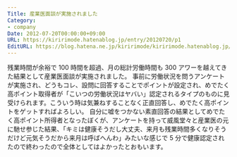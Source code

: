 ```yaml
---
Title: 産業医面談が実施されました
Category:
- company
Date: 2012-07-20T00:00:00+09:00
URL: https://kiririmode.hatenablog.jp/entry/20120720/p1
EditURL: https://blog.hatena.ne.jp/kiririmode/kiririmode.hatenablog.jp/atom/entry/8454420450078210232
---
```



残業時間が余裕で 100 時間を超過、月の総計労働時間も 300 アワーを越えてきた結果として産業医面談が実施されました。
事前に労働状況を問うアンケートが実施され、どうもコレ、設問に回答することでポイントが設定され、めでたく高ポイント取得者が「こいつの労働状況はヤバい」認定されるタイプのものに見受けられます。こういう時は気兼ねすることなく正直回答し、めでたく高ポイントをゲットすればよろしい。
自分に嘘をつかない素直回答の結果としてめでたく高ポイント所得者となったぼくが、アンケートを持って威風堂々と産業医の元に馳せ参じた結果、「キミは健康そうだし大丈夫、来月も残業時間多くなりそうだけど元気そうだから来月は呼ばへんわ」みたいな感じで 5 分で健康認定されたので終わったので全体としてはよかったとおもいます。
